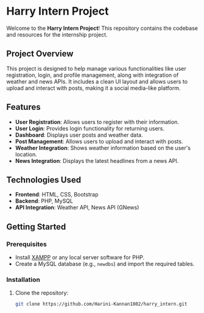 # Harry Intern Project

Welcome to the **Harry Intern Project**! This repository contains the codebase and resources for the internship project.

## Project Overview
This project is designed to help manage various functionalities like user registration, login, and profile management, along with integration of weather and news APIs. It includes a clean UI layout and allows users to upload and interact with posts, making it a social media-like platform.

## Features
- **User Registration**: Allows users to register with their information.
- **User Login**: Provides login functionality for returning users.
- **Dashboard**: Displays user posts and weather data.
- **Post Management**: Allows users to upload and interact with posts.
- **Weather Integration**: Shows weather information based on the user's location.
- **News Integration**: Displays the latest headlines from a news API.

## Technologies Used
- **Frontend**: HTML, CSS, Bootstrap
- **Backend**: PHP, MySQL
- **API Integration**: Weather API, News API (GNews)

## Getting Started

### Prerequisites
- Install [XAMPP](https://www.apachefriends.org/index.html) or any local server software for PHP.
- Create a MySQL database (e.g., `newdbs`) and import the required tables.

### Installation
1. Clone the repository:
   ```bash
   git clone https://github.com/Harini-Kannan1802/harry_intern.git
